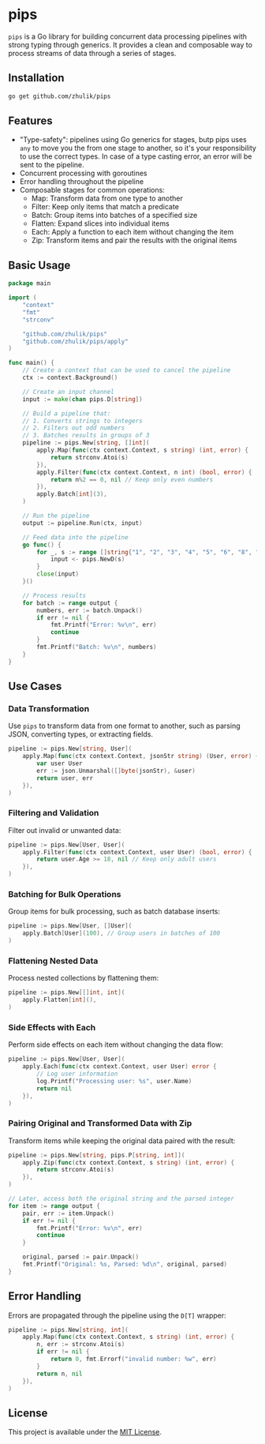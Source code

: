 # pips

`pips` is a Go library for building concurrent data processing pipelines with strong typing through generics. It provides a clean and composable way to process streams of data through a series of stages.

## Installation

```bash
go get github.com/zhulik/pips
```

## Features

- "Type-safety": pipelines using Go generics for stages, butp pips uses `any` to move you the from one stage to another,
  so it's your responsibility to use the correct types. In case of a type casting error, an error will be sent 
  to the pipeline.
- Concurrent processing with goroutines
- Error handling throughout the pipeline
- Composable stages for common operations:
  - Map: Transform data from one type to another
  - Filter: Keep only items that match a predicate
  - Batch: Group items into batches of a specified size
  - Flatten: Expand slices into individual items
  - Each: Apply a function to each item without changing the item
  - Zip: Transform items and pair the results with the original items

## Basic Usage

```go
package main

import (
	"context"
	"fmt"
	"strconv"

	"github.com/zhulik/pips"
	"github.com/zhulik/pips/apply"
)

func main() {
	// Create a context that can be used to cancel the pipeline
	ctx := context.Background()

	// Create an input channel
	input := make(chan pips.D[string])

	// Build a pipeline that:
	// 1. Converts strings to integers
	// 2. Filters out odd numbers
	// 3. Batches results in groups of 3
	pipeline := pips.New[string, []int](
		apply.Map(func(ctx context.Context, s string) (int, error) {
			return strconv.Atoi(s)
		}),
		apply.Filter(func(ctx context.Context, n int) (bool, error) {
			return n%2 == 0, nil // Keep only even numbers
		}),
		apply.Batch[int](3),
	)

	// Run the pipeline
	output := pipeline.Run(ctx, input)

	// Feed data into the pipeline
	go func() {
		for _, s := range []string{"1", "2", "3", "4", "5", "6", "8", "10"} {
			input <- pips.NewD(s)
		}
		close(input)
	}()

	// Process results
	for batch := range output {
		numbers, err := batch.Unpack()
		if err != nil {
			fmt.Printf("Error: %v\n", err)
			continue
		}
		fmt.Printf("Batch: %v\n", numbers)
	}
}
```

## Use Cases

### Data Transformation

Use `pips` to transform data from one format to another, such as parsing JSON, converting types, or extracting fields.

```go
pipeline := pips.New[string, User](
    apply.Map(func(ctx context.Context, jsonStr string) (User, error) {
        var user User
        err := json.Unmarshal([]byte(jsonStr), &user)
        return user, err
    }),
)
```

### Filtering and Validation

Filter out invalid or unwanted data:

```go
pipeline := pips.New[User, User](
    apply.Filter(func(ctx context.Context, user User) (bool, error) {
        return user.Age >= 18, nil // Keep only adult users
    }),
)
```

### Batching for Bulk Operations

Group items for bulk processing, such as batch database inserts:

```go
pipeline := pips.New[User, []User](
    apply.Batch[User](100), // Group users in batches of 100
)
```

### Flattening Nested Data

Process nested collections by flattening them:

```go
pipeline := pips.New[[]int, int](
    apply.Flatten[int](),
)
```

### Side Effects with Each

Perform side effects on each item without changing the data flow:

```go
pipeline := pips.New[User, User](
    apply.Each(func(ctx context.Context, user User) error {
        // Log user information
        log.Printf("Processing user: %s", user.Name)
        return nil
    }),
)
```

### Pairing Original and Transformed Data with Zip

Transform items while keeping the original data paired with the result:

```go
pipeline := pips.New[string, pips.P[string, int]](
    apply.Zip(func(ctx context.Context, s string) (int, error) {
        return strconv.Atoi(s)
    }),
)

// Later, access both the original string and the parsed integer
for item := range output {
    pair, err := item.Unpack()
    if err != nil {
        fmt.Printf("Error: %v\n", err)
        continue
    }

    original, parsed := pair.Unpack()
    fmt.Printf("Original: %s, Parsed: %d\n", original, parsed)
}
```

## Error Handling

Errors are propagated through the pipeline using the `D[T]` wrapper:

```go
pipeline := pips.New[string, int](
    apply.Map(func(ctx context.Context, s string) (int, error) {
        n, err := strconv.Atoi(s)
        if err != nil {
            return 0, fmt.Errorf("invalid number: %w", err)
        }
        return n, nil
    }),
)
```

## License

This project is available under the [MIT License](LICENSE).
